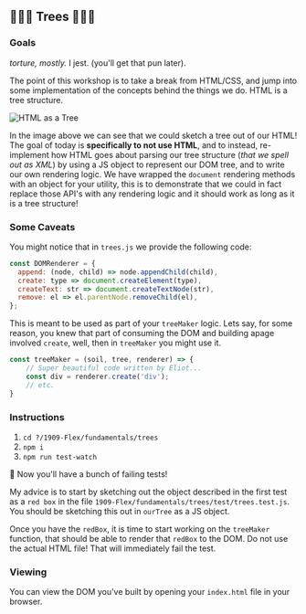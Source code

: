 ## 🌳🌳🌳 Trees 🌳🌳🌳

### Goals
_torture, mostly._ I jest. (you'll get that pun later).

The point of this workshop is to take a break from HTML/CSS, and jump into some implementation of the concepts behind the things we do. HTML is a tree structure.

![HTML as a Tree](http://web.simmons.edu/~grabiner/comm244/weekfour/tree.gif)

In the image above we can see that we could sketch a tree out of our HTML! The goal of today is **specifically to not use HTML**, and to instead, re-implement how HTML goes about parsing our tree structure (_that we spell out as XML_) by using a JS object to represent our DOM tree, and to write our own rendering logic. We have wrapped the `document` rendering methods with an object for your utility, this is to demonstrate that we could in fact replace those API's with any rendering logic and it should work as long as it is a tree structure!

### Some Caveats

You might notice that in `trees.js` we provide the following code:

```javascript
const DOMRenderer = {
  append: (node, child) => node.appendChild(child),
  create: type => document.createElement(type),
  createText: str => document.createTextNode(str),
  remove: el => el.parentNode.removeChild(el),
};
```

This is meant to be used as part of your `treeMaker` logic. Lets say, for some reason, you knew that part of consuming the DOM and building apage involved `create`, well, then in `treeMaker` you might use it.

```javascript
const treeMaker = (soil, tree, renderer) => {
    // Super beautiful code written by Eliot...
    const div = renderer.create('div');
    // etc.
}
```

### Instructions
1. `cd ?/1909-Flex/fundamentals/trees`
2. `npm i`
3. `npm run test-watch`

🎉 Now you'll have a bunch of failing tests!

My advice is to start by sketching out the object described in the first test as a `red box` in the file `1909-Flex/fundamentals/trees/test/trees.test.js`. You should be sketching this out in `ourTree` as a JS object.

Once you have the `redBox`, it is time to start working on the `treeMaker` function, that should be able to render that `redBox` to the DOM. Do not use the actual HTML file! That will immediately fail the test.

### Viewing
You can view the DOM you've built by opening your `index.html` file in your browser.
